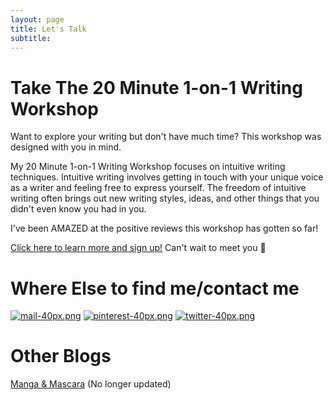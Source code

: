 ```yaml
---
layout: page
title: Let's Talk
subtitle:
---
```

# Take The 20 Minute 1-on-1 Writing Workshop

Want to explore your writing but don't have much time? This workshop was designed with you in mind.

My 20 Minute 1-on-1 Writing Workshop focuses on intuitive writing techniques. Intuitive writing involves getting in touch with your unique voice as a writer and feeling free to express yourself. The freedom of intuitive writing often brings out new writing styles, ideas, and other things that you didn't even know you had in you.

I've been AMAZED at the positive reviews this workshop has gotten so far! 

[Click here to learn more and sign up!](https://payhip.com/b/9pD0) Can't wait to meet you 🙂

# Where Else to find me/contact me

[![mail-40px.png](https://i.postimg.cc/yxz84Qmx/mail-40px.png)](mailto:arcadiapage@gmail.com) [![pinterest-40px.png](https://i.postimg.cc/gJh27F61/pinterest-40px.png)](https://www.pinterest.com/arcadiapage/) [![twitter-40px.png](https://i.postimg.cc/R0y0GVqc/twitter-40px.png)](https://twitter.com/arcadiapage) 


# Other Blogs

[Manga & Mascara](https://manga-arcadia.blogspot.com/) (No longer updated)

